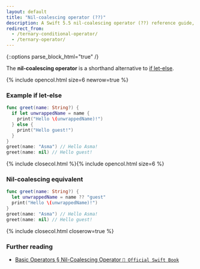 ```yaml
---
layout: default
title: "Nil-coalescing operator (??)"
description: A Swift 5.5 nil-coalescing operator (??) reference guide, with an example and a comparison to let-else.
redirect_from:
  - /ternary-conditional-operator/
  - /ternary-operator/
---
```

{::options parse_block_html="true" /}

The **nil-coalescing  operator** is a shorthand alternative to [if let-else](/if).

{% include opencol.html size=6 newrow=true %}

### Example if let-else

```swift
func greet(name: String?) {
  if let unwrappedName = name {
    print("Hello \(unwrappedName)!")
  } else {
    print("Hello guest!")
  }  
}
greet(name: "Asma") // Hello Asma!
greet(name: nil) // Hello guest!
```

{% include closecol.html %}{% include opencol.html size=6 %}

### Nil-coalescing equivalent

```swift
func greet(name: String?) {
  let unwrappedName = name ?? "guest"
  print("Hello \(unwrappedName)!")
}
greet(name: "Asma") // Hello Asma!
greet(name: nil) // Hello guest!
```

{% include closecol.html closerow=true %}

### Further reading

* [Basic Operators § Nil-Coalescing Operator `📖 Official Swift Book`](https://docs.swift.org/swift-book/LanguageGuide/BasicOperators.html#ID72)
